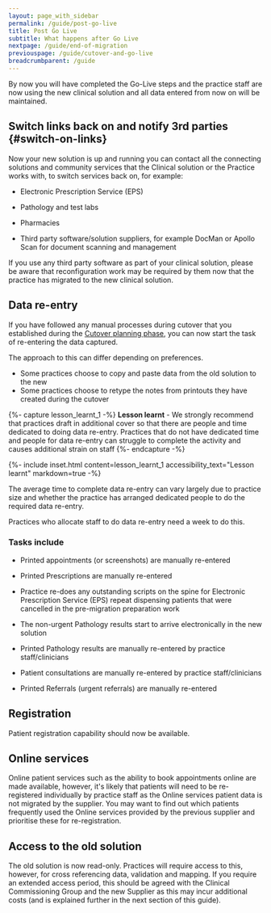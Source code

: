 ```yaml
---
layout: page_with_sidebar
permalink: /guide/post-go-live
title: Post Go Live
subtitle: What happens after Go Live
nextpage: /guide/end-of-migration
previouspage: /guide/cutover-and-go-live
breadcrumbparent: /guide
---
```


By now you will have completed the Go-Live steps and the practice staff are now using the new clinical solution and all data entered from now on will be maintained.


## Switch links back on and notify 3rd parties {#switch-on-links}

Now your new solution is up and running you can contact all the connecting solutions and community services that the Clinical solution or the Practice works with, to switch services back on, for example:

* Electronic Prescription Service (EPS)


* Pathology and test labs


* Pharmacies


* Third party software/solution suppliers, for example DocMan or Apollo Scan for document scanning and management

If you use any third party software as part of your clinical solution, please be aware that reconfiguration work may be required by them now that the practice has migrated to the new clinical solution. 


## Data re-entry

If you have followed any manual processes during cutover that you established during the [Cutover planning phase](/prm-practice-migration/guide/planning-for-cut-over#appointments), you can now start the task of re-entering the data captured.

The approach to this can differ depending on preferences. 

* Some practices choose to copy and paste data from the old solution to the new
* Some practices choose to retype the notes from printouts they have created during the cutover


{%- capture lesson_learnt_1 -%}
__Lesson learnt__ - We strongly recommend that practices draft in additional cover so that there are people and time dedicated to doing data re-entry. Practices that do not have dedicated time and people for data re-entry can struggle to complete the activity and causes additional strain on staff
{%- endcapture -%}

{%- include inset.html content=lesson_learnt_1 accessibility_text="Lesson learnt" markdown=true -%}

The average time to complete data re-entry can vary largely due to practice size and whether the practice has arranged dedicated people to do the required data re-entry.

Practices who allocate staff to do data re-entry need a week to do this.
### Tasks include
<!-- [GAP] once we reach maturity with any of the GP2GP solutions, these can be added here -->
* Printed appointments (or screenshots) are manually re-entered 

* Printed Prescriptions are manually re-entered 

* Practice re-does any outstanding scripts on the spine for Electronic Prescription Service (EPS) repeat dispensing patients that were cancelled in the pre-migration preparation work

* The non-urgent Pathology results start to arrive electronically in the new solution

* Printed Pathology results are manually re-entered by practice staff/clinicians

* Patient consultations are manually re-entered by practice staff/clinicians

* Printed Referrals (urgent referrals) are manually re-entered 



## Registration

Patient registration capability should now be available.


## Online services

Online patient services such as the ability to book appointments online are made available, however, it's likely that patients will need to be re-registered individually by practice staff as the Online services patient data is not migrated by the supplier. You may want to find out which patients frequently used the Online services provided by the previous supplier and prioritise these for re-registration.


## Access to the old solution

The old solution is now read-only. Practices will require access to this, however, for cross referencing data, validation and mapping. If you require an extended access period, this should be agreed with the Clinical Commissioning Group and the new Supplier as this may incur additional costs (and is explained further in the next section of this guide).
<!-- [UPLIFT] Reworded this part and removed references to 45 days -->
